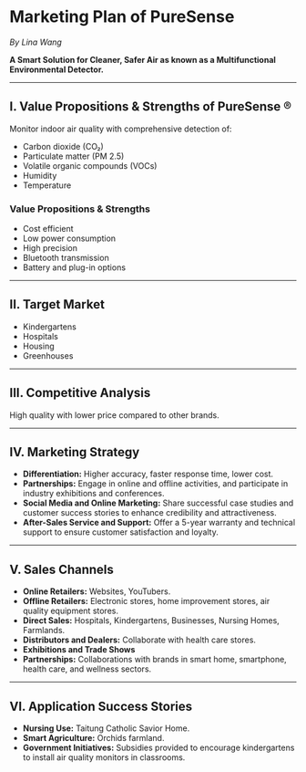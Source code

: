 # Marketing Plan of PureSense  
*By Lina Wang*  

**A Smart Solution for Cleaner, Safer Air as known as a Multifunctional Environmental Detector.**  

---

## I. Value Propositions & Strengths of PureSense ®  
Monitor indoor air quality with comprehensive detection of:  
- Carbon dioxide (CO₂)  
- Particulate matter (PM 2.5)  
- Volatile organic compounds (VOCs)  
- Humidity  
- Temperature  

### **Value Propositions & Strengths**  
- Cost efficient  
- Low power consumption  
- High precision  
- Bluetooth transmission  
- Battery and plug-in options  

---

## II. Target Market  
- Kindergartens  
- Hospitals  
- Housing  
- Greenhouses  

---

## III. Competitive Analysis  
High quality with lower price compared to other brands.  

---

## IV. Marketing Strategy  
- **Differentiation:** Higher accuracy, faster response time, lower cost.  
- **Partnerships:** Engage in online and offline activities, and participate in industry exhibitions and conferences.  
- **Social Media and Online Marketing:** Share successful case studies and customer success stories to enhance credibility and attractiveness.  
- **After-Sales Service and Support:** Offer a 5-year warranty and technical support to ensure customer satisfaction and loyalty.  

---

## V. Sales Channels  
- **Online Retailers:** Websites, YouTubers.  
- **Offline Retailers:** Electronic stores, home improvement stores, air quality equipment stores.  
- **Direct Sales:** Hospitals, Kindergartens, Businesses, Nursing Homes, Farmlands.  
- **Distributors and Dealers:** Collaborate with health care stores.  
- **Exhibitions and Trade Shows**  
- **Partnerships:** Collaborations with brands in smart home, smartphone, health care, and wellness sectors.  

---

## VI. Application Success Stories  
- **Nursing Use:** Taitung Catholic Savior Home.  
- **Smart Agriculture:** Orchids farmland.  
- **Government Initiatives:** Subsidies provided to encourage kindergartens to install air quality monitors in classrooms.  
